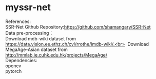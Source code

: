 # myssr-net
References:<br>
     SSR-Net Github Repository:https://github.com/shamangary/SSR-Net<br>
Data pre-processing：<br>
   Download mdb-wiki dataset from https://data.vision.ee.ethz.ch/cvl/rrothe/imdb-wiki/.<br>
   &nbsp;Download MegaAge-Asian dataset from http://mmlab.ie.cuhk.edu.hk/projects/MegaAge/<br>
Dependencies:<br>
   opencv<br>
   pytorch<br>


